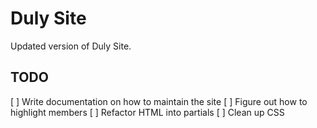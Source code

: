# Duly Site

Updated version of Duly Site.

## TODO

[ ] Write documentation on how to maintain the site
[ ] Figure out how to highlight members
[ ] Refactor HTML into partials
[ ] Clean up CSS
